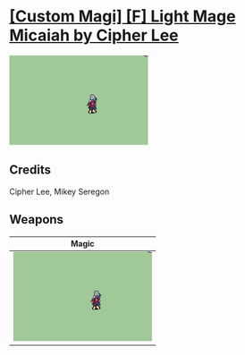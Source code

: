 # [\[Custom Magi\] \[F\] Light Mage Micaiah by Cipher Lee](./)
 

<img src="./6.%20Magic/Magic_000.png" alt="[Custom Magi] [F] Light Mage Micaiah by Cipher Lee standing" />

## Credits

Cipher Lee, Mikey Seregon

## Weapons
 

|Magic |
|  :---: |
| <img alt="Magic animation" src="./6.%20Magic/Magic.gif" /> |
